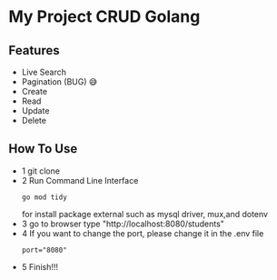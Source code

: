 # My Project CRUD Golang

## Features
 - Live Search
 - Pagination (BUG) 😅
 - Create
 - Read
 - Update
 - Delete


## How To Use

- 1
      git clone 
- 2 
    Run Command Line Interface 
    ```
    go mod tidy
    ```
    for install package external such as mysql driver, mux,and dotenv
- 3
    go to browser type "http://localhost:8080/students"
- 4 
If you want to change the port, please change it in the .env file
    ```
    port="8080"
    ```
- 5 Finish!!!
